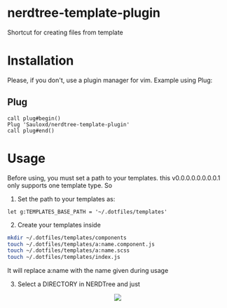 # nerdtree-template-plugin
Shortcut for creating files from template

# Installation
Please, if you don't, use a plugin manager for vim.
Example using Plug:

## Plug
``` vimscript
call plug#begin()
Plug 'Sauloxd/nerdtree-template-plugin'
call plug#end()
```

# Usage
Before using, you must set a path to your templates.
this v0.0.0.0.0.0.0.0.1 only supports one template type. So
1) Set the path to your templates as:
``` vimscript
let g:TEMPLATES_BASE_PATH = '~/.dotfiles/templates'
```

2) Create your templates inside
``` bash
mkdir ~/.dotfiles/templates/components
touch ~/.dotfiles/templates/a:name.component.js
touch ~/.dotfiles/templates/a:name.scss
touch ~/.dotfiles/templates/index.js
```

It will replace a:name with the name given during usage

3) Select a DIRECTORY in NERDTree and just
<p align="center">
<img src="https://media.giphy.com/media/1kh0zgj3Jk6lucA7Jt/giphy.gif"/>
</p>
